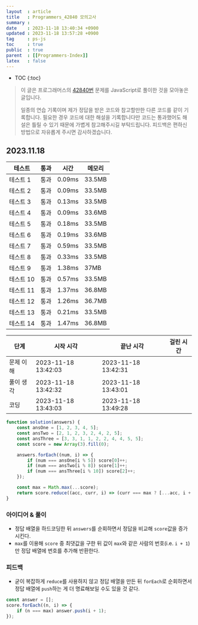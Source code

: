 ```yaml
---
layout  : article
title   : Programmers_42840 모의고사
summary : 
date    : 2023-11-18 13:40:34 +0900
updated : 2023-11-18 13:57:28 +0900
tag     : ps-js
toc     : true
public  : true
parent  : [[Programmers-Index]]
latex   : false
---
```

* TOC
{:toc}

> 이 글은 프로그래머스의 [42840번](https://programmers.co.kr/learn/courses/30/lessons/42840) 문제를 JavaScript로 풀이한 것을 모아놓은 글입니다.
>
> 일종의 연습 기록이며 제가 정답을 받은 코드와 참고할만한 다른 코드를 같이 기록합니다. 필요한 경우 코드에 대한 해설을 기록합니다만 코드는 통과했어도 해설은 틀릴 수 있기 때문에 가볍게 참고해주시길 부탁드립니다. 피드백은 편하신 방법으로 자유롭게 주시면 감사하겠습니다.

## 2023.11.18

| 테스트    | 통과 | 시간   | 메모리 |
| --------- | ---- | ------ | ------ |
| 테스트 1  | 통과 | 0.09ms | 33.5MB |
| 테스트 2  | 통과 | 0.09ms | 33.5MB |
| 테스트 3  | 통과 | 0.13ms | 33.5MB |
| 테스트 4  | 통과 | 0.09ms | 33.6MB |
| 테스트 5  | 통과 | 0.18ms | 33.5MB |
| 테스트 6  | 통과 | 0.19ms | 33.6MB |
| 테스트 7  | 통과 | 0.59ms | 33.5MB |
| 테스트 8  | 통과 | 0.33ms | 33.5MB |
| 테스트 9  | 통과 | 1.38ms | 37MB   |
| 테스트 10 | 통과 | 0.57ms | 33.5MB |
| 테스트 11 | 통과 | 1.37ms | 36.8MB |
| 테스트 12 | 통과 | 1.26ms | 36.7MB |
| 테스트 13 | 통과 | 0.21ms | 33.5MB |
| 테스트 14 | 통과 | 1.47ms | 36.8MB |

| 단계      | 시작 시각           | 끝난 시각           | 걸린 시간 |
| --------- | ------------------- | ------------------- | --------- |
| 문제 이해 | 2023-11-18 13:42:03 | 2023-11-18 13:42:31 |           |
| 풀이 생각 | 2023-11-18 13:42:32 | 2023-11-18 13:43:01 |           |
| 코딩      | 2023-11-18 13:43:03 | 2023-11-18 13:49:28 |           |

```js
function solution(answers) {
    const ansOne = [1, 2, 3, 4, 5];
    const ansTwo = [2, 1, 2, 3, 2, 4, 2, 5];
    const ansThree = [3, 3, 1, 1, 2, 2, 4, 4, 5, 5];
    const score = new Array(3).fill(0);

    answers.forEach((num, i) => {
        if (num === ansOne[i % 5]) score[0]++;
        if (num === ansTwo[i % 8]) score[1]++;
        if (num === ansThree[i % 10]) score[2]++;
    });

    const max = Math.max(...score);
    return score.reduce((acc, curr, i) => (curr === max ? [...acc, i + 1] : acc), []);
}
```

### 아이디어 & 풀이

* 정답 배열을 하드코딩한 뒤 `answers`를 순회하면서 정답을 비교해 `score`값을 증가시킨다.
* `max`를 이용해 `score` 중 최댓값을 구한 뒤 값이 `max`와 같은 사람의 번호(i.e. `i + 1`)만 정답 배열에 번호를 추가해 반환한다.

### 피드백

* 굳이 복잡하게 `reduce`를 사용하지 않고 정답 배열을 만든 뒤 `forEach`로 순회하면서 정답 배열에 `push`하는 게 더 명료해보일 수도 있을 것 같다.

```js
const answer = [];
score.forEach((n, i) => {
    if (n === max) answer.push(i + 1);
});
```
